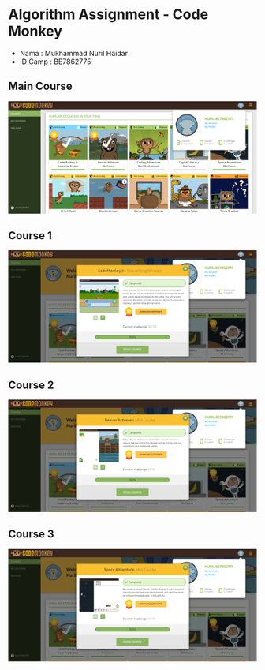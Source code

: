 # Algorithm Assignment - Code Monkey

- Nama : Mukhammad Nuril Haidar
- ID Camp : BE7862775

## Main Course
![Main Course](/Nuril-BE7862775/main-course.png)

## Course 1
![Course 1](/Nuril-BE7862775/course1.png)

## Course 2
![Course 2](/Nuril-BE7862775/course2.png)

## Course 3
![Course 3](/Nuril-BE7862775/course3.png)
